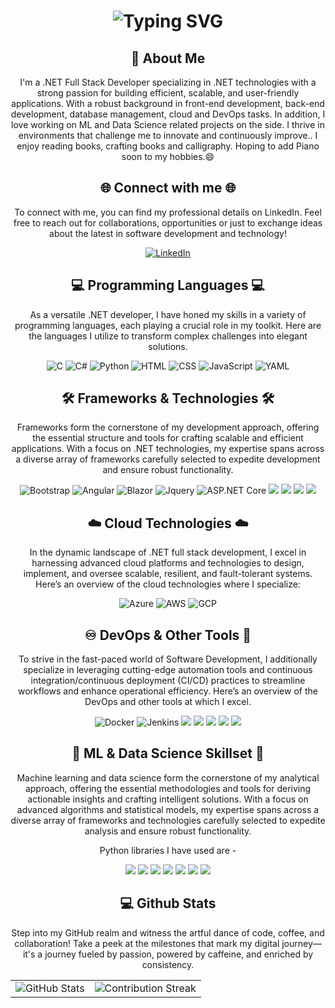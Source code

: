 <!--- 👋 Hi, I’m @PranithaGudla
- 👀 I’m interested in ...
- 🌱 I’m currently learning ...
- 💞️ I’m looking to collaborate on ...
- 📫 How to reach me ...
- 😄 Pronouns: ...
- ⚡ Fun fact: ...--->
<div align="center">
    <h1>
        <img src="https://readme-typing-svg.herokuapp.com?font=Jetbrains+mono&size=40&duration=3000&color=6420AA&center=true&vCenter=true&width=435&lines=Hey..+I'm+Pranitha;WELCOME..;..to+MY+Github+Profile..;" alt="Typing SVG"/>
    </h1>
</div>
<div align="center">
    <h2>🚀 About Me</h2>
    <p>I'm a .NET Full Stack Developer specializing in .NET technologies with a strong passion for building efficient, scalable, and user-friendly applications. With a robust background in front-end development, back-end development, database management, cloud and DevOps tasks. In addition, I love working on ML and Data Science related projects on the side. I thrive in environments that challenge me to innovate and continuously improve.. I enjoy reading books, crafting books and calligraphy. Hoping to add Piano soon to my hobbies.😄</p>
</div>

<div align="center">
    <!-- Replace href with your links -->
  <h2>🌐 Connect with me 🌐</h2>
  <p>To connect with me, you can find my professional details on LinkedIn. Feel free to reach out for collaborations, opportunities or just to exchange ideas about the latest in software development and technology! </p>
    <a href="https://www.linkedin.com/in/pranitha-gudla-3921b91b5/">
        <img src="https://img.shields.io/badge/LinkedIn-0077B5?style=for-the-badge&logo=linkedin&logoColor=white" alt="LinkedIn"/>
    </a>
</div>
<!---<div align="center">
  <h2>🚀 Github Commits</h2>
    <p>This section highlights my daily activity, showcasing the repositories I am currently working on. Each commit represents progress or fixes to ongoing projects, reflecting my commitment to continuous improvement and collaborative development. Dive into the commit messages for insights into what I've been up to!</p>
  <img src="https://raw.githubusercontent.com/pranithagudla/pranithagudla/output/github-contribution-grid-snake-dark.svg#gh-dark-mode-only" alt="GitHub Contribution Grid Snake Animation Dark Mode"/>
  <img src="https://raw.githubusercontent.com/pranithagudla/pranithagudla/output/github-contribution-grid-snake.svg#gh-light-mode-only" alt="GitHub Contribution Grid Snake Animation Light Mode"/>
</div>--->

<h2 align="center" class="section-heading">💻 Programming Languages 💻</h2>
<p align = "center"> As a versatile .NET developer, I have honed my skills in a variety of programming languages, each playing a crucial role in my toolkit. Here are the languages I utilize to transform complex challenges into elegant solutions.</p>
<div align="center">
    <img src = "https://img.shields.io/badge/C-00599C?style=for-the-badge&logo=c&logoColor=white" alt="C" />
    <img src="https://img.shields.io/badge/C%23-239120?style=for-the-badge&logo=c-sharp&logoColor=white" alt="C#" />
    <img src="https://img.shields.io/badge/Python-3776AB?style=for-the-badge&logo=python&logoColor=white" alt="Python"/>
    <img src="https://img.shields.io/badge/HTML-E34F26?style=for-the-badge&logo=html5&logoColor=white" alt="HTML" />
    <img src="https://img.shields.io/badge/CSS-239120?style=for-the-badge&logo=css3&logoColor=white" alt = "CSS" />
    <img src="https://img.shields.io/badge/JavaScript-F7DF1E?style=for-the-badge&logo=javascript&logoColor=black" alt="JavaScript"/>
    <img src="https://img.shields.io/badge/YAML-0A0A0A?style=for-the-badge" alt="YAML"/>  
</div>
<h2 align="center" class="section-heading">🛠️ Frameworks & Technologies 🛠️</h2>
<p align = "center">Frameworks form the cornerstone of my development approach, offering the essential structure and tools for crafting scalable and efficient applications. With a focus on .NET technologies, my expertise spans across a diverse array of frameworks carefully selected to expedite development and ensure robust functionality.</p>
<div align="center">
    <img src="https://img.shields.io/badge/Bootstrap-5F2C76?style=for-the-badge&logo=bootstrap&logoColor=white" alt="Bootstrap" />
    <img src="https://img.shields.io/badge/Angular-red?style=for-the-badge&logo=angular&logoColor=white" alt ="Angular" />
    <img src="https://img.shields.io/badge/Blazor-0000ff?style=for-the-badge&logo=blazor&logoColor=white" alt="Blazor" />
    <img src="https://img.shields.io/badge/jQuery-blue.svg?style=for-the-badge&logo=jquery&logoColor=white" alt="Jquery" />
    <img src="https://img.shields.io/badge/ASP.NET_Core-5C2D91.svg?style=for-the-badge&logo=.net&logoColor=white" alt="ASP.NET Core" />
    <img src="https://img.shields.io/badge/Entity_Framework_Core-5C2D91?style=for-the-badge&logo=.net&logoColor=white" />
    <img src="https://img.shields.io/badge/SQL%20Server-red?style=for-the-badge&logo=microsoft-sql-server&logoColor=white" />
    <img src="https://img.shields.io/badge/PostgreSQL-336791?style=for-the-badge&logo=postgresql&logoColor=white" />
    <img src="https://img.shields.io/badge/MongoDB-green.svg?style=for-the-badge&logo=mongodb&logoColor=white" />
</div>
<h2 align="center" class="section-heading">☁️ Cloud Technologies ☁️</h2>
<p align="center">In the dynamic landscape of .NET full stack development, I excel in harnessing advanced cloud platforms and technologies to design, implement, and oversee scalable, resilient, and fault-tolerant systems. Here’s an overview of the cloud technologies where I specialize:</p>
<div align="center">
    <img src="https://img.shields.io/badge/Azure-0089D6?style=for-the-badge&logo=microsoftazure&logoColor=white" alt="Azure"/>
    <img src="https://img.shields.io/badge/AWS-%23FF9900.svg?style=for-the-badge&logo=amazonaws&logoColor=white" alt="AWS" />
    <img src="https://img.shields.io/badge/GCP-4285F4?style=for-the-badge&logo=googlecloud&logoColor=white" alt="GCP"/>
</div>
<h2 align="center" class="section-heading">♾️ DevOps & Other Tools 🧰</h2>
<p align="center">To strive in the fast-paced world of Software Development, I additionally specialize in leveraging cutting-edge automation tools and continuous integration/continuous deployment (CI/CD) practices to streamline workflows and enhance operational efficiency. Here’s an overview of the DevOps and other tools at which I excel.</p>
<div align="center">
    <img src="https://img.shields.io/badge/Docker-2496ED?style=for-the-badge&logo=docker&logoColor=white" alt="Docker"/>
    <img src="https://img.shields.io/badge/Jenkins-D24939?style=for-the-badge&logo=jenkins&logoColor=white" alt="Jenkins"/>
    <img src="https://img.shields.io/badge/Azure%20DevOps-blue?style=for-the-badge&logo=azure-devops&logoColor=white" />
    <img src="https://img.shields.io/badge/SSIS%20SQL%20Server%20Integration%20Services-brown?style=for-the-badge&logo=microsoft-sql-server&logoColor=white" />
    <img src="https://img.shields.io/badge/SSRS%20SQL%20Server%20Reporting%20Services-maroon?style=for-the-badge&logo=microsoft-sql-server&logoColor=white" />
    <img src="https://img.shields.io/badge/Visual%20Studio-5C2D91.svg?style=for-the-badge&logo=visual-studio&logoColor=white" />
    <img src="https://img.shields.io/badge/Visual%20Studio%20Code-007ACC?style=for-the-badge&logo=visual-studio-code&logoColor=white" />
</div>
<h2 align="center" class="section-heading"> 🤖 ML & Data Science Skillset 🤖 </h2>
<p align="center">Machine learning and data science form the cornerstone of my analytical approach, offering the essential methodologies and tools for deriving actionable insights and crafting intelligent solutions. With a focus on advanced algorithms and statistical models, my expertise spans across a diverse array of frameworks and technologies carefully selected to expedite analysis and ensure robust functionality. </p>
<p align="center">Python libraries I have used are -</p>
<div align="center">
    <img src="https://img.shields.io/badge/Pandas-blue?style=for-the-badge&logo=pandas&logoColor=white" />
    <img src="https://img.shields.io/badge/NumPy-013243?style=for-the-badge&logo=numpy&logoColor=white" />
    <img src="https://img.shields.io/badge/scipy-brightgreen?style=for-the-badge&logo=scipy&logoColor=white" />
    <img src="https://img.shields.io/badge/matplotlib-blue?style=for-the-badge&logo=matplotlib&logoColor=white" />
    <img src="https://img.shields.io/badge/plotly-0089D6?style=for-the-badge&logo=plotly&logoColor=white" />
    <img src="https://img.shields.io/badge/Flask-grey?style=for-the-badge&logo=flask&logoColor=white" />
    <img src="https://img.shields.io/badge/Tkinter-red?style=for-the-badge&logo=tkinter&logoColor=white" />
</div>
<div align="center">
<h2 align="center" class="section-heading"> 💻 Github Stats</h2>
<p>Step into my GitHub realm and witness the artful dance of code, coffee, and collaboration! Take a peek at the milestones that mark my digital journey—it's a journey fueled by passion, powered by caffeine, and enriched by consistency.</p>
 <table align="center" width="100%" height="100%" >
    <tr>
       <td><img style="border: none;" src="https://github-profile-summary-cards.vercel.app/api/cards/profile-details?username=pranithagudla&theme=github_dark" alt="GitHub Stats"/></td>   
       <td><img style="border: none;" src="https://github-readme-streak-stats.herokuapp.com/?user=pranithagudla&theme=merko" alt="Contribution Streak"/></td>
    </tr>
 </table>

<!--- <table align="center" width="100%" height="100%" >
    <tr>
        <td><img style="border: none;" src="https://github-profile-summary-cards.vercel.app/api/cards/stats?username=pranithagudla&theme=github_dark" /></td>
        <td><img style="border: none;" src="https://github-profile-summary-cards.vercel.app/api/cards/productive-time?username=pranithagudla&theme=github_dark&utcOffset=10" alt=" GitHub Stats"/>
        <td><img style="border: none;" src="https://github-profile-summary-cards.vercel.app/api/cards/repos-per-language?username=pranithagudla&theme=github_dark" alt=" GitHub Stats"/></td>
        <td><img style="border: none;" src="https://github-profile-summary-cards.vercel.app/api/cards/most-commit-language?username=pranithagudla&theme=github_dark" alt=" GitHub Stats"/></td>
    </tr>
 </table>--->
</div>
<h2 align="center">📈 Cᴏɴᴛʀɪʙᴜᴛɪᴏɴ Gʀᴀᴘʜ 📈</h2>
<div align="center">
    <img src="https://github-readme-activity-graph.vercel.app/graph?username=pranithagudla&bg_color=220a28&&color=ffffff&line=c56a90&point=ffeb95&area=false&hide_border=false" border-radius="15">
</div>

<p align="center">
  <img src="https://capsule-render.vercel.app/api?type=waving&color=gradient&height=60&section=footer"/>
</p>
